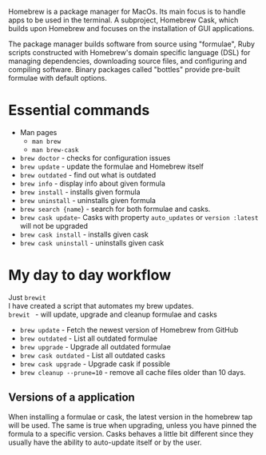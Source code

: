 
Homebrew is a package manager for MacOs. Its main focus is to handle apps to be used in the terminal.  A subproject, Homebrew Cask, which builds upon Homebrew and focuses on the installation of GUI applications.

The package manager builds software from source using "formulae", Ruby scripts constructed with Homebrew's domain specific language (DSL) for managing dependencies, downloading source files, and configuring and compiling software. Binary packages called "bottles" provide pre-built formulae with default options.



# Essential commands

* Man pages
  * `man brew`
  * `man brew-cask`
* `brew doctor` - checks for configuration issues
* `brew update` - update the formulae and Homebrew itself
* `brew outdated` -  find out what is outdated
* `brew info` - display info about given formula
* `brew install` - installs given formula
* `brew uninstall` - uninstalls given formula
* `brew search {name`} - search for both formulae and casks.
* `brew cask update`- Casks with property `auto_updates` or `version :latest` will not be upgraded
* `brew cask install` - installs given cask
* `brew cask uninstall` - uninstalls given cask


# My day to day workflow

Just `brewit`    
I have created a script that automates my brew updates.   
`brewit ` - will update, upgrade and cleanup formulae and casks

* `brew update` - Fetch the newest version of Homebrew from GitHub    
* `brew outdated` - List all outdated formulae    
* `brew upgrade` - Upgrade all outdated formulae     
* `brew cask outdated` - List all outdated casks     
* `brew cask upgrade` - Upgrade cask if possible     
* `brew cleanup --prune=10` - remove all cache files older than 10 days.     

## Versions of a application
When installing a formulae or cask, the latest version in the homebrew tap will be used. The same is true when upgrading, unless you have pinned the formula to a specific version. Casks behaves a little bit different since they usually have the ability to auto-update itself or by the user. 
